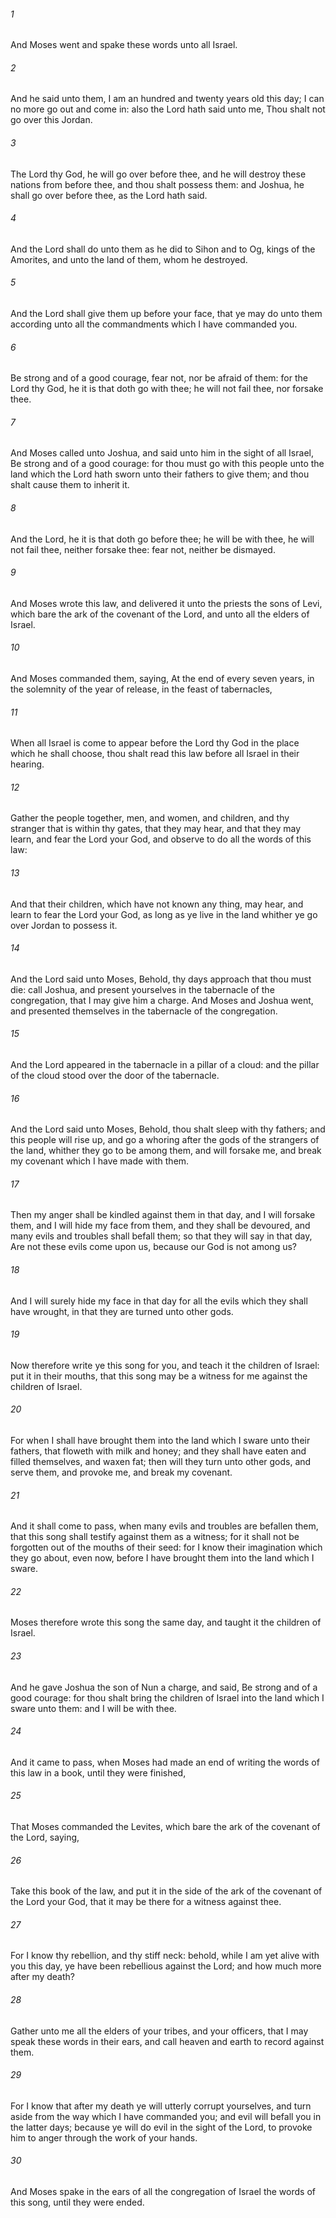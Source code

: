 ###### 1
And Moses went and spake these words unto all Israel.

###### 2
And he said unto them, I am an hundred and twenty years old this day; I can no more go out and come in: also the Lord hath said unto me, Thou shalt not go over this Jordan.

###### 3
The Lord thy God, he will go over before thee, and he will destroy these nations from before thee, and thou shalt possess them: and Joshua, he shall go over before thee, as the Lord hath said.

###### 4
And the Lord shall do unto them as he did to Sihon and to Og, kings of the Amorites, and unto the land of them, whom he destroyed.

###### 5
And the Lord shall give them up before your face, that ye may do unto them according unto all the commandments which I have commanded you.

###### 6
Be strong and of a good courage, fear not, nor be afraid of them: for the Lord thy God, he it is that doth go with thee; he will not fail thee, nor forsake thee.

###### 7
And Moses called unto Joshua, and said unto him in the sight of all Israel, Be strong and of a good courage: for thou must go with this people unto the land which the Lord hath sworn unto their fathers to give them; and thou shalt cause them to inherit it.

###### 8
And the Lord, he it is that doth go before thee; he will be with thee, he will not fail thee, neither forsake thee: fear not, neither be dismayed.

###### 9
And Moses wrote this law, and delivered it unto the priests the sons of Levi, which bare the ark of the covenant of the Lord, and unto all the elders of Israel.

###### 10
And Moses commanded them, saying, At the end of every seven years, in the solemnity of the year of release, in the feast of tabernacles,

###### 11
When all Israel is come to appear before the Lord thy God in the place which he shall choose, thou shalt read this law before all Israel in their hearing.

###### 12
Gather the people together, men, and women, and children, and thy stranger that is within thy gates, that they may hear, and that they may learn, and fear the Lord your God, and observe to do all the words of this law:

###### 13
And that their children, which have not known any thing, may hear, and learn to fear the Lord your God, as long as ye live in the land whither ye go over Jordan to possess it.

###### 14
And the Lord said unto Moses, Behold, thy days approach that thou must die: call Joshua, and present yourselves in the tabernacle of the congregation, that I may give him a charge. And Moses and Joshua went, and presented themselves in the tabernacle of the congregation.

###### 15
And the Lord appeared in the tabernacle in a pillar of a cloud: and the pillar of the cloud stood over the door of the tabernacle.

###### 16
And the Lord said unto Moses, Behold, thou shalt sleep with thy fathers; and this people will rise up, and go a whoring after the gods of the strangers of the land, whither they go to be among them, and will forsake me, and break my covenant which I have made with them.

###### 17
Then my anger shall be kindled against them in that day, and I will forsake them, and I will hide my face from them, and they shall be devoured, and many evils and troubles shall befall them; so that they will say in that day, Are not these evils come upon us, because our God is not among us?

###### 18
And I will surely hide my face in that day for all the evils which they shall have wrought, in that they are turned unto other gods.

###### 19
Now therefore write ye this song for you, and teach it the children of Israel: put it in their mouths, that this song may be a witness for me against the children of Israel.

###### 20
For when I shall have brought them into the land which I sware unto their fathers, that floweth with milk and honey; and they shall have eaten and filled themselves, and waxen fat; then will they turn unto other gods, and serve them, and provoke me, and break my covenant.

###### 21
And it shall come to pass, when many evils and troubles are befallen them, that this song shall testify against them as a witness; for it shall not be forgotten out of the mouths of their seed: for I know their imagination which they go about, even now, before I have brought them into the land which I sware.

###### 22
Moses therefore wrote this song the same day, and taught it the children of Israel.

###### 23
And he gave Joshua the son of Nun a charge, and said, Be strong and of a good courage: for thou shalt bring the children of Israel into the land which I sware unto them: and I will be with thee.

###### 24
And it came to pass, when Moses had made an end of writing the words of this law in a book, until they were finished,

###### 25
That Moses commanded the Levites, which bare the ark of the covenant of the Lord, saying,

###### 26
Take this book of the law, and put it in the side of the ark of the covenant of the Lord your God, that it may be there for a witness against thee.

###### 27
For I know thy rebellion, and thy stiff neck: behold, while I am yet alive with you this day, ye have been rebellious against the Lord; and how much more after my death?

###### 28
Gather unto me all the elders of your tribes, and your officers, that I may speak these words in their ears, and call heaven and earth to record against them.

###### 29
For I know that after my death ye will utterly corrupt yourselves, and turn aside from the way which I have commanded you; and evil will befall you in the latter days; because ye will do evil in the sight of the Lord, to provoke him to anger through the work of your hands.

###### 30
And Moses spake in the ears of all the congregation of Israel the words of this song, until they were ended.

